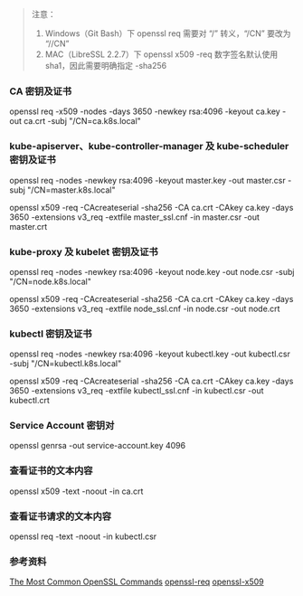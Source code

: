 
> 注意：
>
> 1. Windows（Git Bash）下 openssl req 需要对 “/” 转义，“/CN” 要改为 “//CN”
> 2. MAC（LibreSSL 2.2.7）下 openssl x509 -req 数字签名默认使用 sha1，因此需要明确指定 -sha256

### CA 密钥及证书
openssl req -x509 -nodes -days 3650 -newkey rsa:4096 -keyout ca.key -out ca.crt -subj "/CN=ca.k8s.local"

### kube-apiserver、kube-controller-manager 及 kube-scheduler 密钥及证书
openssl req -nodes -newkey rsa:4096 -keyout master.key -out master.csr -subj "/CN=master.k8s.local"

openssl x509 -req -CAcreateserial -sha256 -CA ca.crt -CAkey ca.key -days 3650 -extensions v3_req -extfile master_ssl.cnf -in master.csr -out master.crt

### kube-proxy 及 kubelet 密钥及证书
openssl req -nodes -newkey rsa:4096 -keyout node.key -out node.csr -subj "/CN=node.k8s.local"

openssl x509 -req -CAcreateserial -sha256 -CA ca.crt -CAkey ca.key -days 3650 -extensions v3_req -extfile node_ssl.cnf -in node.csr -out node.crt

### kubectl 密钥及证书
openssl req -nodes -newkey rsa:4096 -keyout kubectl.key -out kubectl.csr -subj "/CN=kubectl.k8s.local"

openssl x509 -req -CAcreateserial -sha256 -CA ca.crt -CAkey ca.key -days 3650 -extensions v3_req -extfile kubectl_ssl.cnf -in kubectl.csr -out kubectl.crt


### Service Account 密钥对
openssl genrsa -out service-account.key 4096


### 查看证书的文本内容
openssl x509 -text -noout -in ca.crt

### 查看证书请求的文本内容
openssl req -text -noout -in kubectl.csr


### 参考资料
[The Most Common OpenSSL Commands](https://www.sslshopper.com/article-most-common-openssl-commands.html)
[openssl-req](https://www.openssl.org/docs/man1.0.2/apps/openssl-req.html)
[openssl-x509](https://www.openssl.org/docs/man1.0.2/apps/x509.html)

